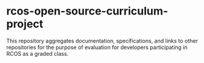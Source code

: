 # rcos-open-source-curriculum-project
This repository aggregates documentation, specifications, and links to other repositories for the purpose of evaluation for developers participating in RCOS as a graded class.
